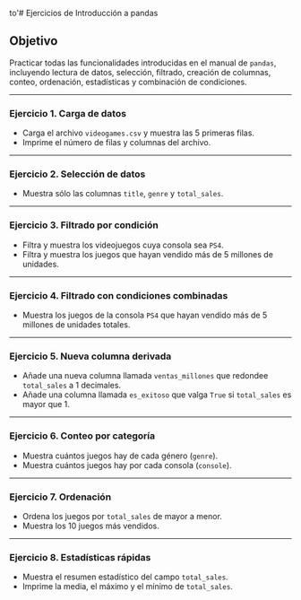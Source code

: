 to'# Ejercicios de Introducción a pandas

## Objetivo

Practicar todas las funcionalidades introducidas en el manual de `pandas`, incluyendo lectura de datos, selección, filtrado, creación de columnas, conteo, ordenación, estadísticas y combinación de condiciones.

---

### Ejercicio 1. Carga de datos

* Carga el archivo `videogames.csv` y muestra las 5 primeras filas.
* Imprime el número de filas y columnas del archivo.

---

### Ejercicio 2. Selección de datos

* Muestra sólo las columnas `title`, `genre` y `total_sales`.

---

### Ejercicio 3. Filtrado por condición

* Filtra y muestra los videojuegos cuya consola sea `PS4`.
* Filtra y muestra los juegos que hayan vendido más de 5 millones de unidades.

---

### Ejercicio 4. Filtrado con condiciones combinadas

* Muestra los juegos de la consola `PS4` que hayan vendido más de 5 millones de unidades totales.

---

### Ejercicio 5. Nueva columna derivada

* Añade una nueva columna llamada `ventas_millones` que redondee `total_sales` a 1 decimales.
* Añade una columna llamada `es_exitoso` que valga `True` si `total_sales` es mayor que 1.

---

### Ejercicio 6. Conteo por categoría

* Muestra cuántos juegos hay de cada género (`genre`).
* Muestra cuántos juegos hay por cada consola (`console`).

---

### Ejercicio 7. Ordenación

* Ordena los juegos por `total_sales` de mayor a menor.
* Muestra los 10 juegos más vendidos.

---

### Ejercicio 8. Estadísticas rápidas

* Muestra el resumen estadístico del campo `total_sales`.
* Imprime la media, el máximo y el mínimo de `total_sales`.

